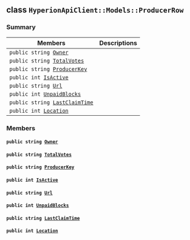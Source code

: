 ## class `HyperionApiClient::Models::ProducerRow` 

### Summary

 Members                        | Descriptions                                
--------------------------------|---------------------------------------------
`public string `[`Owner`](#class_hyperion_api_client_1_1_models_1_1_producer_row_1a2bb39ac02455d05833c5f88b6ddc87ee) | 
`public string `[`TotalVotes`](#class_hyperion_api_client_1_1_models_1_1_producer_row_1a987e3c73846e29a1ba2e2e4adc7a3bc0) | 
`public string `[`ProducerKey`](#class_hyperion_api_client_1_1_models_1_1_producer_row_1a4c83a859c2a53f689333f5073cdac879) | 
`public int `[`IsActive`](#class_hyperion_api_client_1_1_models_1_1_producer_row_1aaf4ace0ce389b469c37895f3d9b6da8d) | 
`public string `[`Url`](#class_hyperion_api_client_1_1_models_1_1_producer_row_1a9619cd3b7a409d3733877feef572732d) | 
`public int `[`UnpaidBlocks`](#class_hyperion_api_client_1_1_models_1_1_producer_row_1a77d08f4e1e4d81aaa1de8364e66ee61d) | 
`public string `[`LastClaimTime`](#class_hyperion_api_client_1_1_models_1_1_producer_row_1a60d6eef99c687a3c590f53d39405a85d) | 
`public int `[`Location`](#class_hyperion_api_client_1_1_models_1_1_producer_row_1a7a3a062401c26635f0a0b3016e7319c1) | 

### Members

#### `public string `[`Owner`](#class_hyperion_api_client_1_1_models_1_1_producer_row_1a2bb39ac02455d05833c5f88b6ddc87ee) 

#### `public string `[`TotalVotes`](#class_hyperion_api_client_1_1_models_1_1_producer_row_1a987e3c73846e29a1ba2e2e4adc7a3bc0) 

#### `public string `[`ProducerKey`](#class_hyperion_api_client_1_1_models_1_1_producer_row_1a4c83a859c2a53f689333f5073cdac879) 

#### `public int `[`IsActive`](#class_hyperion_api_client_1_1_models_1_1_producer_row_1aaf4ace0ce389b469c37895f3d9b6da8d) 

#### `public string `[`Url`](#class_hyperion_api_client_1_1_models_1_1_producer_row_1a9619cd3b7a409d3733877feef572732d) 

#### `public int `[`UnpaidBlocks`](#class_hyperion_api_client_1_1_models_1_1_producer_row_1a77d08f4e1e4d81aaa1de8364e66ee61d) 

#### `public string `[`LastClaimTime`](#class_hyperion_api_client_1_1_models_1_1_producer_row_1a60d6eef99c687a3c590f53d39405a85d) 

#### `public int `[`Location`](#class_hyperion_api_client_1_1_models_1_1_producer_row_1a7a3a062401c26635f0a0b3016e7319c1) 

